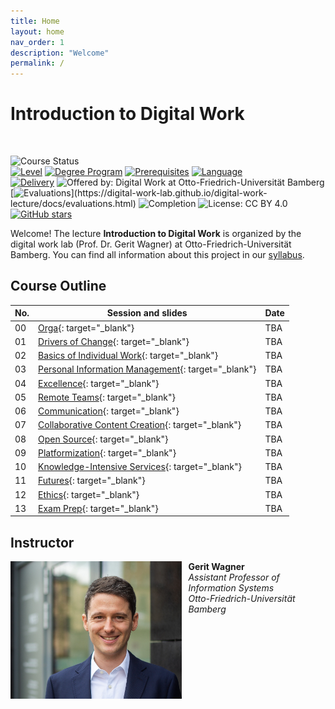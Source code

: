 ```yaml
---
title: Home
layout: home
nav_order: 1
description: "Welcome"
permalink: /
---
```


# Introduction to Digital Work

<br>

![Course Status](https://img.shields.io/badge/Course%20upcoming-Summer%20semester%202025-green)<br>
[![Level](https://img.shields.io/badge/Level-Bachelor-blue)](https://digital-work-lab.github.io/digital-work-lecture/docs/syllabus.html)
[![Degree Program](https://img.shields.io/badge/Degree%20Program-WI%20|%20ISM-blue)](https://digital-work-lab.github.io/digital-work-lecture/docs/syllabus.html)
[![Prerequisites](https://img.shields.io/badge/Prerequisites-None-blue)](https://digital-work-lab.github.io/digital-work-lecture/docs/syllabus.html)
[![Language](https://img.shields.io/badge/Language-Sessions%20in%20German,%20Materials%20in%20English-blue)](https://digital-work-lab.github.io/digital-work-lecture/docs/syllabus.html)<br>
[![Delivery](https://img.shields.io/badge/Delivery-In%20person-blue)](https://digital-work-lab.github.io/digital-work-lecture/docs/syllabus.html)
![Offered by: Digital Work at Otto-Friedrich-Universität Bamberg](https://img.shields.io/badge/Offered%20by-%20Digital%20Work%20(Otto--Friedrich--Universit%C3%A4t%20Bamberg)-blue)<br>
[![Evaluations](https://img.shields.io/badge/Rating-★★★★★%20(4.8%20/%205)-yellow)](https://digital-work-lab.github.io/digital-work-lecture/docs/evaluations.html)
![Completion](https://img.shields.io/badge/Enrollment-30%20students-green)
![License: CC BY 4.0](https://img.shields.io/badge/License-CC%20BY%204.0-green.svg)
[![GitHub stars](https://img.shields.io/github/stars/digital-work-lab/digital-work-lecture.svg?style=social&label=Star)](https://github.com/digital-work-lab/digital-work-lecture/stargazers)

Welcome!
The lecture **Introduction to Digital Work** is organized by the digital work lab (Prof. Dr. Gerit Wagner) at Otto-Friedrich-Universität Bamberg.
You can find all information about this project in our [syllabus](docs/syllabus.html).

## Course Outline

| No. | Session and slides                                                                                      | Date       |
|-----|---------------------------------------------------------------------------------------------------------|------------|
| 00  | [Orga](output/00-orga.html){: target="_blank"}                                                          | TBA        |
| 01  | [Drivers of Change](output/01-drivers-of-change.html){: target="_blank"}                                | TBA        |
| 02  | [Basics of Individual Work](output/02-basics-of-individual-work.html){: target="_blank"}                | TBA        |
| 03  | [Personal Information Management](output/03-personal-information-management.html){: target="_blank"}    | TBA        |
| 04  | [Excellence](output/04-excellence.html){: target="_blank"}                                              | TBA        |
| 05  | [Remote Teams](output/05-remote-teams.html){: target="_blank"}                                          | TBA        |
| 06  | [Communication](output/06-communication.html){: target="_blank"}                                        | TBA        |
| 07  | [Collaborative Content Creation](output/07-collaborative-content-creation.html){: target="_blank"}      | TBA        |
| 08  | [Open Source](output/08-open-source.html){: target="_blank"}                                            | TBA        |
| 09  | [Platformization](output/09-platformization.html){: target="_blank"}                                    | TBA        |
| 10  | [Knowledge-Intensive Services](output/10-knowledge-intensive-services.html){: target="_blank"}          | TBA        |
| 11  | [Futures](output/11-futures.html){: target="_blank"}                                                    | TBA        |
| 12  | [Ethics](output/12-ethics.html){: target="_blank"}                                                      | TBA        |
| 13  | [Exam Prep](output/13-exam-prep.html){: target="_blank"}                                                | TBA        |

<!-- 
🎙️ Online
📋 Collect summaries for exam
-->

## Instructor

<img src="assets/gerit_wagner.jpg" alt="Gerit Wagner (Foto: Tim Kipphan)" style="height: 220px; float: left; padding-right: 10px;">

**Gerit Wagner**  
*Assistant Professor of Information Systems*  
*Otto-Friedrich-Universität Bamberg*

<br style="clear:both">

<!-- 
My name is Gerit Wagner, and I am your instructor. I enjoy coding, solving programming puzzles, and building tools that are useful for others. In this project, you can contribute to one of my most significant packages: [CoLRev](https://github.com/CoLRev-Environment/colrev). 
-->